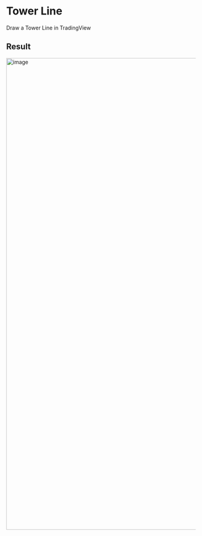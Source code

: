 # Tower Line
Draw a Tower Line in TradingView

## Result
<img width="1253" alt="image" src="https://user-images.githubusercontent.com/4508256/112437247-b4e2eb80-8d81-11eb-921e-c1d1a62b53b0.png">

